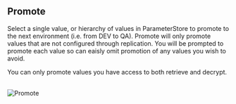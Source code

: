 

## Promote


Select a single value, or hierarchy of values in ParameterStore to promote to the next environment (i.e. from DEV to QA). 
Promote will only promote values that are not configured through replication. You will be prompted to promote 
each value so can eaisly omit promotion of any values you wish to avoid.

You can only promote values you have access to both retrieve and decrypt.

<br/>![Promote](/docs/images/gifs/promote.gif)<br/>


